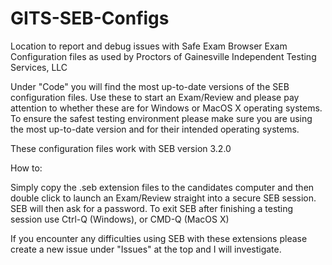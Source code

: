 # GITS-SEB-Configs
Location to report and debug issues with Safe Exam Browser Exam Configuration files as used by Proctors of Gainesville Independent Testing Services, LLC


Under "Code" you will find the most up-to-date versions of the SEB configuration files. Use these to start an Exam/Review and please pay attention to whether
these are for Windows or MacOS X operating systems. To ensure the safest testing environment please make sure you are using the most up-to-date version and for
their intended operating systems.

These configuration files work with SEB version 3.2.0

How to:

Simply copy the .seb extension files to the candidates computer and then double click to launch an Exam/Review straight into a secure SEB session.
SEB will then ask for a password. 
To exit SEB after finishing a testing session use Ctrl-Q (Windows), or CMD-Q (MacOS X)



If you encounter any difficulties using SEB with these extensions please create a new issue under "Issues" at the top and I will investigate.
